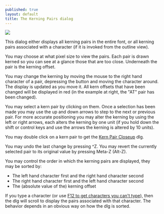 ```yaml
---
published: true
layout: default
title: The Kerning Pairs dialog
---
```


![](/assets/img/dialogs1-KernPairs.png)

This dialog either displays all kerning pairs in the entire font, or all
kerning pairs associated with a character (if it is invoked from the
outline view).

You may choose at what pixel size to view the pairs. Each pair is drawn
kerned so you can see at a glance those that are too close. Underneath
the pair is the kerning offset.

You may change the kerning by moving the mouse to the right hand
character of a pair, depressing the button and moving the character
around. The display is updated as you move it. All kern offsets that
have been changed will be displayed in red (in the example at right, the
"AT" pair has been changed).

You may select a kern pair by clicking on them. Once a selection has
been made you may use the up and down arrows to step to the next or
previous pair. For more accurate positioning you may alter the kerning
by using the left or right arrows, each alters the kerning by one unit
(if you hold down the shift or control keys and use the arrows the
kerning is altered by 10 units).

You may double click on a kern pair to get the [Kern Pair
Closeup](../metricsview/#Kern+Pair+Closeup) dlg.

You may undo the last change by pressing ^Z. You may revert the
currently selected pair to its original value by pressing Meta-Z
(Alt-Z).

You may control the order in which the kerning pairs are displayed, they
may be sorted by:

-   The left hand character first and the right hand character second
-   The right hand character first and the left hand character second
-   The (absolute value of the) kerning offset

If you type a character (or use [F12 to get characters you can't
type](../metricsview/#Entering+non-ASCII+characters)), then the dlg will 
scroll to display the pairs associated with that character. The behavior
depends in an obvious way on how the dlg is sorted.
